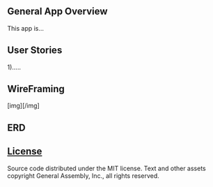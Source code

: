 ## General App Overview
This app is...

## User Stories
1).....

## WireFraming
[img][/img]

## ERD

## [License](LICENSE)

Source code distributed under the MIT license. Text and other assets copyright
General Assembly, Inc., all rights reserved.
